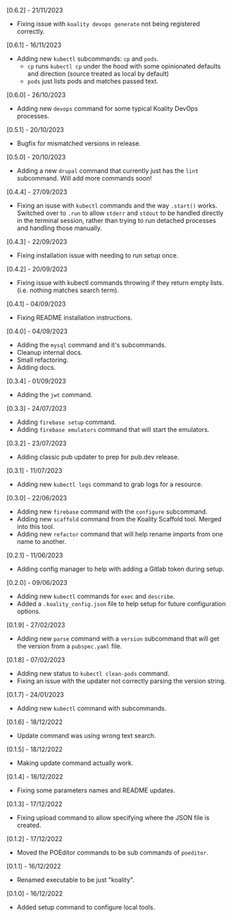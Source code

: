 [0.6.2] - 21/11/2023
* Fixing issue with `koality devops generate` not being registered correctly.

[0.6.1] - 16/11/2023
* Adding new `kubectl` subcommands: `cp` and `pods`.
  - `cp` runs `kubectl cp` under the hood with some opinionated defaults and direction (source treated as local by default)
  - `pods` just lists pods and matches passed text.

[0.6.0] - 26/10/2023
* Adding new `devops` command for some typical Koality DevOps processes.

[0.5.1] - 20/10/2023
* Bugfix for mismatched versions in release.

[0.5.0] - 20/10/2023
* Adding a new `drupal` command that currently just has the `lint` subcommand. Will add more commands soon!

[0.4.4] - 27/09/2023
* Fixing an isuse with `kubectl` commands and the way `.start()` works. Switched over to `.run` to allow `stderr` and `stdout` to be handled directly in the terminal session, rather than trying to run detached processes and handling those manually.

[0.4.3] - 22/09/2023
* Fixing installation issue with needing to run setup once.

[0.4.2] - 20/09/2023
* Fixing issue with kubectl commands throwing if they return empty lists. (i.e. nothing matches search term).

[0.4.1] - 04/09/2023
* Fixing README installation instructions.

[0.4.0] - 04/09/2023
* Adding the `mysql` command and it's subcommands.
* Cleanup internal docs.
* Small refactoring.
* Adding docs.

[0.3.4] - 01/09/2023
* Adding the `jwt` command.

[0.3.3] - 24/07/2023
* Adding `firebase setup` command.
* Adding `firebase emulators` command that will start the emulators.

[0.3.2] - 23/07/2023
* Adding classic pub updater to prep for pub.dev release.

[0.3.1] - 11/07/2023
* Adding new `kubectl logs` command to grab logs for a resource.

[0.3.0] - 22/06/2023
* Adding new `firebase` command with the `configure` subcommand.
* Adding new `scaffold` command from the Koality Scaffold tool. Merged into this tool.
* Adding new `refactor` command that will help rename imports from one name to another.

[0.2.1] - 11/06/2023
* Adding config manager to help with adding a Gitlab token during setup.

[0.2.0] - 09/06/2023
* Adding new `kubectl` commands for `exec` and `describe`.
* Added a `.koality_config.json` file to help setup for future configuration options.

[0.1.9] - 27/02/2023

* Adding new `parse` command with a `version` subcommand that will get the version
from a `pubspec.yaml` file.

[0.1.8] - 07/02/2023

* Adding new status to `kubectl clean-pods` command.
* Fixing an issue with the updater not correctly parsing the version string.

[0.1.7] - 24/01/2023

* Adding new `kubectl` command with subcommands.

[0.1.6] - 18/12/2022

* Update command was using wrong text search.

[0.1.5] - 18/12/2022

* Making update command actually work.

[0.1.4] - 18/12/2022

* Fixing some parameters names and README updates.

[0.1.3] - 17/12/2022

* Fixing upload command to allow specifying where the JSON file is created.

[0.1.2] - 17/12/2022

* Moved the POEditor commands to be sub commands of `poeditor`.

[0.1.1] - 16/12/2022

* Renamed executable to be just "koality".

[0.1.0] - 16/12/2022

* Added setup command to configure local tools.
